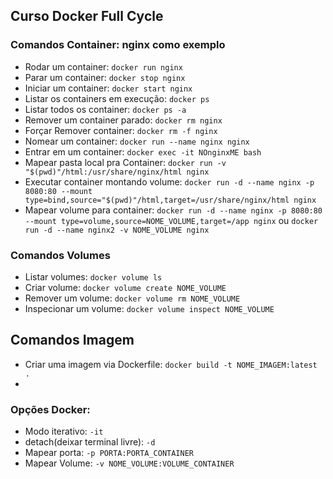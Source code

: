 ## Curso Docker Full Cycle

### Comandos Container: nginx como exemplo
- Rodar um container: ```docker run nginx```
- Parar um container: ```docker stop nginx```
- Iniciar um container: ```docker start nginx```
- Listar os containers em execução: ```docker ps```
- Listar todos os container: ```docker ps -a```
- Remover um container parado: ```docker rm nginx```
- Forçar Remover container: ```docker rm -f nginx```
- Nomear um container: ```docker run --name nginx nginx```
- Entrar em um container: ```docker exec -it NOnginxME bash```
- Mapear pasta local pra Container: ```docker run -v "$(pwd)"/html:/usr/share/nginx/html nginx```
- Executar container montando volume: ```docker run -d --name nginx -p 8080:80 --mount type=bind,source="$(pwd)"/html,target=/usr/share/nginx/html nginx```
- Mapear volume para container: ```docker run -d --name nginx -p 8080:80 --mount type=volume,source=NOME_VOLUME,target=/app nginx``` ou ```docker run -d --name nginx2 -v NOME_VOLUME nginx```

### Comandos Volumes
- Listar volumes: ```docker volume ls```
- Criar volume: ```docker volume create NOME_VOLUME```
- Remover um volume: ```docker volume rm NOME_VOLUME```
- Inspecionar um volume: ```docker volume inspect NOME_VOLUME``` 

## Comandos Imagem
- Criar uma imagem via Dockerfile: ```docker build -t NOME_IMAGEM:latest .```
- 

### Opções Docker:
- Modo iterativo: ```-it```
- detach(deixar terminal livre): ```-d```
- Mapear porta: ```-p PORTA:PORTA_CONTAINER```
- Mapear Volume: ```-v NOME_VOLUME:VOLUME_CONTAINER```